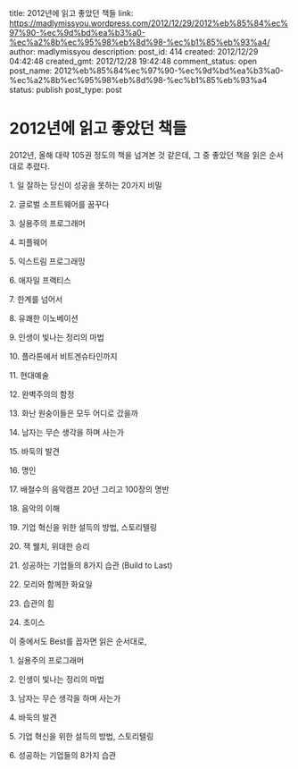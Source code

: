 title: 2012년에 읽고 좋았던 책들
link: https://madlymissyou.wordpress.com/2012/12/29/2012%eb%85%84%ec%97%90-%ec%9d%bd%ea%b3%a0-%ec%a2%8b%ec%95%98%eb%8d%98-%ec%b1%85%eb%93%a4/
author: madlymissyou
description: 
post_id: 414
created: 2012/12/29 04:42:48
created_gmt: 2012/12/28 19:42:48
comment_status: open
post_name: 2012%eb%85%84%ec%97%90-%ec%9d%bd%ea%b3%a0-%ec%a2%8b%ec%95%98%eb%8d%98-%ec%b1%85%eb%93%a4
status: publish
post_type: post

# 2012년에 읽고 좋았던 책들

2012년, 올해 대략 105권 정도의 책을 넘겨본 것 같은데, 그 중 좋았던 책을 읽은 순서대로 추렸다.

1\. 일 잘하는 당신이 성공을 못하는 20가지 비밀

2\. 글로벌 소프트웨어를 꿈꾸다

3\. 실용주의 프로그래머

4\. 피플웨어

5\. 익스트림 프로그래밍

6\. 애자일 프랙티스

7\. 한계를 넘어서

8\. 유쾌한 이노베이션

9\. 인생이 빛나는 정리의 마법

10\. 플라톤에서 비트겐슈타인까지

11\. 현대예술

12\. 완벽주의의 함정

13\. 화난 원숭이들은 모두 어디로 갔을까

14\. 남자는 무슨 생각을 하며 사는가

15\. 바둑의 발견

16\. 명인

17\. 배철수의 음악캠프 20년 그리고 100장의 명반

18\. 음악의 이해

19\. 기업 혁신을 위한 설득의 방법, 스토리텔링

20\. 잭 웰치, 위대한 승리

21\. 성공하는 기업들의 8가지 습관 (Build to Last)

22\. 모리와 함께한 화요일

23\. 습관의 힘

24\. 초이스

이 중에서도 Best를 꼽자면 읽은 순서대로,

1\. 실용주의 프로그래머

2\. 인생이 빛나는 정리의 마법

3\. 남자는 무슨 생각을 하며 사는가

4\. 바둑의 발견

5\. 기업 혁신을 위한 설득의 방법, 스토리텔링

6\. 성공하는 기업들의 8가지 습관